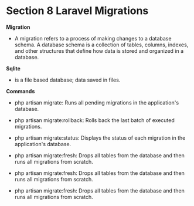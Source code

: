 # Section 8 Laravel Migrations

**Migration**

- A migration refers to a process of making changes to a database schema. A database schema is a collection of tables, columns, indexes, and other structures that define how data is stored and organized in a database. 

**Sqlite**

- is a file based database; data saved in files.

**Commands** 

- php artisan migrate: Runs all pending migrations in the application's database.

- php artisan migrate:rollback: Rolls back the last batch of executed migrations.

- php artisan migrate:status: Displays the status of each migration in the application's database.

- php artisan migrate:fresh: Drops all tables from the database and then runs all migrations from scratch.

- php artisan migrate:fresh: Drops all tables from the database and then runs all migrations from scratch.

- php artisan migrate:fresh: Drops all tables from the database and then runs all migrations from scratch.